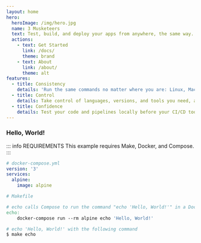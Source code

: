 ```yaml
---
layout: home
hero:
  heroImage: /img/hero.jpg
  name: 3 Musketeers
  text: Test, build, and deploy your apps from anywhere, the same way.
  actions:
    - text: Get Started
      link: /docs/
      theme: brand
    - text: About
      link: /about/
      theme: alt
features:
  - title: Consistency
    details: 'Run the same commands no matter where you are: Linux, MacOS, Windows, CI/CD tools that supports Docker like GitHub Actions, Travis CI, CircleCI, and GitLab CI.'
  - title: Control
    details: Take control of languages, versions, and tools you need, and version source control your pipelines with your preferred VCS like GitHub and GitLab.
  - title: Confidence
    details: Test your code and pipelines locally before your CI/CD tool runs it. Feel confident that if it works locally, it will work in your CI/CD server.
---
```


### Hello, World!

::: info REQUIREMENTS
This example requires Make, Docker, and Compose.
:::

```yaml
# docker-compose.yml
version: '3'
services:
  alpine:
    image: alpine
```

```makefile
# Makefile

# echo calls Compose to run the command "echo 'Hello, World!'" in a Docker container
echo:
	docker-compose run --rm alpine echo 'Hello, World!'
```

```bash
# echo 'Hello, World!' with the following command
$ make echo
```
